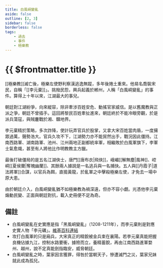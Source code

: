 ```yaml
---
title: 白風峒變亂
aside: false
outline: [2, 3]
sidebar: false
borderless: false
tags:
    - 過去
    - 事件
    - 極樂教
---
```


# {{ $frontmatter.title }}

[[極樂教]]滅亡後，極樂左使野利察漢逃逸無蹤，多年後捲土重來。他易名喬裝宋民，自稱「[[李元棄]]」。挑撥民怨，興兵起義於郴州，人稱「白風峒變亂」的事件。算得上十年以來，江湖最大的事兒。
<br><br>
朝廷對江湖紛爭，向來縱容，除非牽涉百姓安危、動搖官家威信。是以舊魔教與正派之爭，朝廷不曾插手。這回將黎民百姓牽扯進來，朝廷終於不能冷眼旁觀，於是派兵蕩寇，與賊鏖戰於湘、贛地界。
<br><br>
李元棄精於策略，多次詐降，使計玩弄官兵於股掌，又拿大宋百姓當肉盾，一度擁眾過萬，聲勢浩大。官兵久攻不下，江湖勢力亦不能貿然出手，戰況因此僵持。江南西路軍、湖南路軍、池州、江州兩地正副都統率軍，相繼敗於白風軍旗下，李軍士氣愈熾，甚至有人將他比作明教教主方臘。
<br><br>
最後打破僵局的是五名江湖俠士，唐門[[唐布衣|飛俠]]，峨嵋[[解無塵|風神]]、崆峒[[夏侯蘭|奪魄幽蘭]]、其餘兩人據說是一名逃兵與一名捕快。五人與[[丹霞子|道法將軍]]合謀，以官兵為餌，直搗黃龍，於亂軍之中擊殺極樂左使，才免去一場中原大患。
<br><br>
由於朝廷介入，白風峒變亂猶不如極樂教為禍深遠，但亦不容小覷。光憑他李元棄煽動民變、正面與朝廷對抗，載入史冊便不足為奇。

## 備註

- 白風峒變亂在史實應是指「黑風峒變亂」（1208-1211年），而李元棄則是對應史實人物「李元礪」。[維基百科連結](https://zh.wikipedia.org/zh-tw/%E9%BB%91%E9%A3%8E%E5%B3%92%E5%8F%98%E4%B9%B1)
- 攻打白風軍的只是廂兵，大宋真正的精銳被金兵束在襄陽。若李元棄真能把握良機佔據九江，控制水路要衝，據險而立，養精蓄銳，再由江南西路進軍婺州、越州，說不定真能劍指臨安，威脅朝廷。
- 白風峒變亂之時，葉家因言獲罪，得咎於當朝天子，慘遭滅門之災，葉家兄妹就此成為孤兒。
